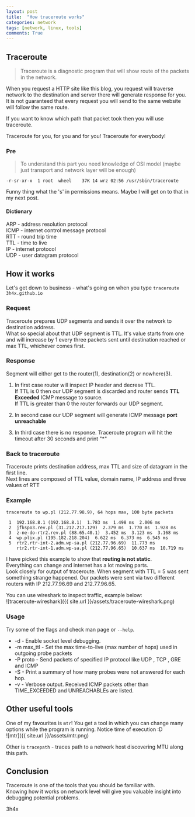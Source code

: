 ```yaml
---
layout: post
title:  "How traceroute works"
categories: network
tags: [network, linux, tools]
comments: True
---
```

## Traceroute

> Traceroute is a diagnostic program that will show route of the packets in the network.

When you request a HTTP site like this blog, you request will traverse network to the destination and server there will generate response for you.
It is not guaranteed that every request you will send to the same website will follow the same route.

If you want to know which path that packet took then you will use traceroute.

Traceroute for you, for you and for you! Traceroute for everybody!

### Pre

> To understand this part you need knowledge of OSI model (maybe just transport and network layer will be enough)

`-r-sr-xr-x  1 root  wheel    37K 14 wrz 02:56 /usr/sbin/traceroute`

Funny thing what the 's' in permissions means. Maybe I will get on to that in my next post.

#### Dictionary

ARP - address resolution protocol  
ICMP - internet control message protocol  
RTT - round trip time  
TTL - time to live  
IP - internet protocol  
UDP - user datagram protocol  

## How it works

Let's get down to business - what's going on when you type `traceroute 3h4x.github.io`

### Request
Traceroute prepares UDP segments and sends it over the network to destination address.  
What so special about that UDP segment is TTL. It's value starts from one and will increase by 1 every three packets sent until destination reached or max TTL, whichever comes first.

### Response
Segment will either get to the router(1), destination(2) or nowhere(3).

1. In first case router will inspect IP header and decrese TTL.  
If TTL is 0 then our UDP segment is discarded and router sends **TTL Exceeded** ICMP message to source.  
If TTL is greater than 0 the router forwards our UDP segment.  
  
2. In second case our UDP segment will generate ICMP message **port unreachable**

3. In third case there is no response. Traceroute program will hit the timeout after 30 seconds and print "*"

### Back to traceroute
Traceroute prints destination address, max TTL and size of datagram in the first line.  
Next lines are composed of TTL value, domain name, IP address and three values of RTT


### Example

```
traceroute to wp.pl (212.77.98.9), 64 hops max, 100 byte packets

 1  192.168.8.1 (192.168.8.1)  1.783 ms  1.498 ms  2.006 ms
 2  jfkspo3.rev.pl (31.212.217.129)  2.379 ms  1.770 ms  1.928 ms
 3  z-ne-do-rtr2.rev.pl (88.65.40.1)  3.452 ms  3.123 ms  3.168 ms
 4  wp.plix.pl (195.182.218.204)  6.622 ms  6.373 ms  6.545 ms
 5  rtr2.rtr-int-2.adm.wp-sa.pl (212.77.96.69)  11.773 ms
    rtr2.rtr-int-1.adm.wp-sa.pl (212.77.96.65)  10.637 ms  10.719 ms
```

I have picked this example to show that **routing is not static**.  
Everything can change and internet has a lot moving parts.  
Look closely for output of traceroute. When segment with TTL = 5 was sent something strange happened.
Our packets were sent via two different routers with IP 212.77.96.69 and 212.77.96.65.

You can use wireshark to inspect traffic, example below:  
![traceroute-wireshark]({{ site.url }}/assets/traceroute-wireshark.png)

### Usage

Try some of the flags and check man page or `--help`.

*  -d - Enable socket level debugging.
*  -m max_ttl - Set the max time-to-live (max number of hops) used in outgoing probe packets
*  -P proto - Send packets of specified IP protocol like UDP , TCP , GRE and ICMP
*  -S - Print a summary of how many probes were not answered for each hop.
*  -v - Verbose output.  Received ICMP packets other than TIME_EXCEEDED and UNREACHABLEs are listed.

## Other useful tools

One of my favourites is `mtr`! You get a tool in which you can change many options while the program is running.
Notice time of execution :D  
![mtr]({{ site.url }}/assets/mtr.png)

Other is `tracepath` - traces path to a network host discovering MTU along this path.

## Conclusion

Traceroute is one of the tools that you should be familiar with.  
Knowing how it works on network level will give you valuable insight into debugging potential problems.

3h4x

